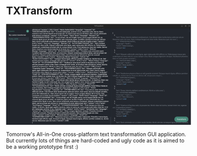 # TXTransform

![TXTransform](screenshot.png)

Tomorrow's All-in-One cross-platform text transformation GUI application. But currently lots of things are hard-coded and ugly code as it is aimed to be a working prototype first :)